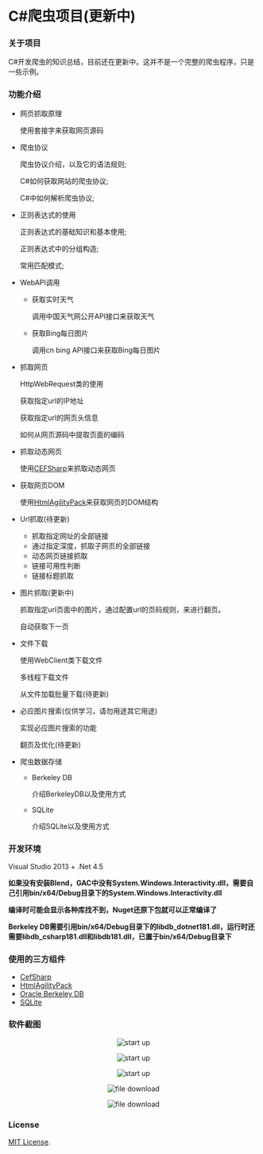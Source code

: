 # C\#爬虫项目(更新中)
### 关于项目
C#开发爬虫的知识总结，目前还在更新中。这并不是一个完整的爬虫程序，只是一些示例。

### 功能介绍
* 网页抓取原理
  <p>使用套接字来获取网页源码</p>

* 爬虫协议
  <p>爬虫协议介绍，以及它的语法规则;</p>
  <p>C#如何获取网站的爬虫协议;</p>
  <p>C#中如何解析爬虫协议;</p>

* 正则表达式的使用
  <p>正则表达式的基础知识和基本使用;</p>
  <p>正则表达式中的分组构造;</p>
  <p>常用匹配模式;</p>

* WebAPI调用
    * 获取实时天气
      <p>调用中国天气网公开API接口来获取天气</p>
      
    * 获取Bing每日图片
      <p>调用cn bing API接口来获取Bing每日图片</p>
      
* 抓取网页
  <p>HttpWebRequest类的使用</p>
  <p>获取指定url的IP地址</p>
  <p>获取指定url的网页头信息</p>
  <p>如何从网页源码中提取页面的编码</p>

* 抓取动态网页
  <p>使用<a href="https://github.com/cefsharp/CefSharp">CEFSharp</a>来抓取动态网页</p>

* 获取网页DOM
  <p>使用<a href="https://github.com/zzzprojects/html-agility-pack">HtmlAgilityPack</a>来获取网页的DOM结构</p>

* Url抓取(待更新)
    * 抓取指定网址的全部链接
    * 通过指定深度，抓取子网页的全部链接
    * 动态网页链接抓取
    * 链接可用性判断
    * 链接标题抓取
    
* 图片抓取(更新中)
  <p>抓取指定url页面中的图片，通过配置url的页码规则，来进行翻页。
  <p>自动获取下一页</p>

* 文件下载
  <p>使用WebClient类下载文件</p>
  <p>多线程下载文件</p>
  <p>从文件加载批量下载(待更新)</p>

* 必应图片搜索(仅供学习，请勿用途其它用途)
  <p>实现必应图片搜索的功能</p>
  <p>翻页及优化(待更新)</p>

* 爬虫数据存储
    * Berkeley DB
      <p>介绍BerkeleyDB以及使用方式</p>
    
    * SQLite
      <p>介绍SQLite以及使用方式</p>
    
### 开发环境
Visual Studio 2013 + .Net 4.5<br/>

**如果没有安装Blend，GAC中没有System.Windows.Interactivity.dll，需要自己引用bin/x64/Debug目录下的System.Windows.Interactivity.dll**

**编译时可能会显示各种库找不到，Nuget还原下包就可以正常编译了**

**Berkeley DB需要引用bin/x64/Debug目录下的libdb_dotnet181.dll，运行时还需要libdb_csharp181.dll和libdb181.dll，已置于bin/x64/Debug目录下**

### 使用的三方组件
* [CefSharp](https://github.com/cefsharp/CefSharp)
* [HtmlAgilityPack](https://github.com/zzzprojects/html-agility-pack)
* [Oracle Berkeley DB](https://www.oracle.com/database/technologies/related/berkeleydb.html)
* [SQLite](https://www.sqlite.org/index.html)

### 软件截图
<p align="center">
 <img align="center" alt="start up" src="https://github.com/zhaotianff/CSharpCrawler/blob/master/CSharpCrawler/ScreenShots/1.png" />
</p>


<p align="center">
 <img align="center" alt="start up" src="https://github.com/zhaotianff/CSharpCrawler/blob/master/CSharpCrawler/ScreenShots/2.png" />
</p>


<p align="center">
 <img align="center" alt="start up" src="https://github.com/zhaotianff/CSharpCrawler/blob/master/CSharpCrawler/ScreenShots/3.png" />
</p>


<p align="center">
 <img align="center" alt="file download" src="https://github.com/zhaotianff/CSharpCrawler/blob/master/CSharpCrawler/ScreenShots/4.png" />
</p>


<p align="center">
 <img align="center" alt="file download" src="https://github.com/zhaotianff/CSharpCrawler/blob/master/CSharpCrawler/ScreenShots/5.png" />
</p>


### License

[MIT License](LICENSE).

